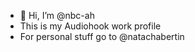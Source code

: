 - 👋 Hi, I’m @nbc-ah
- This is my Audiohook work profile
- For personal stuff go to @natachabertin 
<!---
nbc-ah/nbc-ah is a ✨ special ✨ repository because its `README.md` (this file) appears on your GitHub profile.
You can click the Preview link to take a look at your changes.
--->

